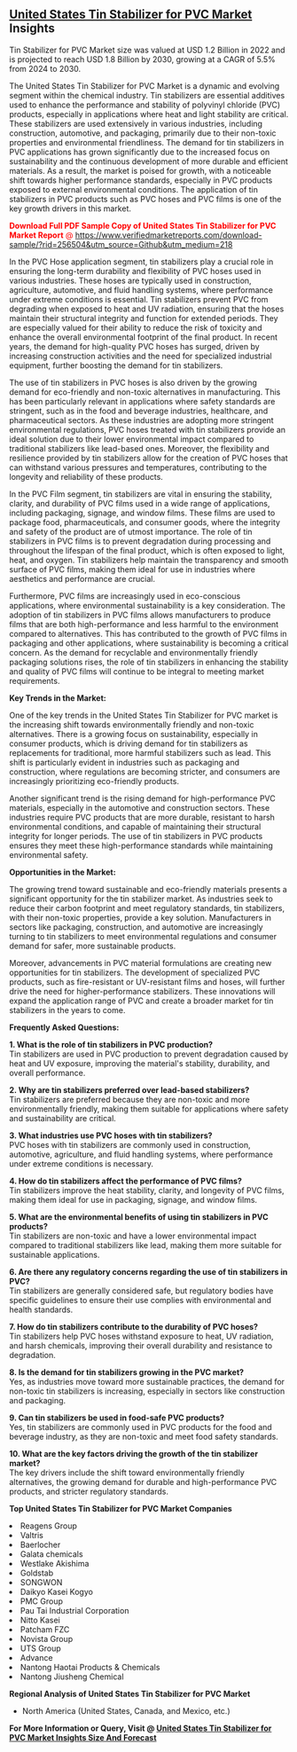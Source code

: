 <h2><a href="https://www.verifiedmarketreports.com/download-sample/?rid=256504&amp;utm_source=Github&amp;utm_medium=218" target="_blank">United States Tin Stabilizer for PVC Market</a> Insights</h2><p>Tin Stabilizer for PVC Market size was valued at USD 1.2 Billion in 2022 and is projected to reach USD 1.8 Billion by 2030, growing at a CAGR of 5.5% from 2024 to 2030.</p><p><p>The United States Tin Stabilizer for PVC Market is a dynamic and evolving segment within the chemical industry. Tin stabilizers are essential additives used to enhance the performance and stability of polyvinyl chloride (PVC) products, especially in applications where heat and light stability are critical. These stabilizers are used extensively in various industries, including construction, automotive, and packaging, primarily due to their non-toxic properties and environmental friendliness. The demand for tin stabilizers in PVC applications has grown significantly due to the increased focus on sustainability and the continuous development of more durable and efficient materials. As a result, the market is poised for growth, with a noticeable shift towards higher performance standards, especially in PVC products exposed to external environmental conditions. The application of tin stabilizers in PVC products such as PVC hoses and PVC films is one of the key growth drivers in this market. <p><span class=""><span style="color: #ff0000;"><strong>Download Full PDF Sample Copy of United States Tin Stabilizer for PVC Market Report</strong> @ </span><a href="https://www.verifiedmarketreports.com/download-sample/?rid=256504&amp;utm_source=Github&amp;utm_medium=218" target="_blank">https://www.verifiedmarketreports.com/download-sample/?rid=256504&amp;utm_source=Github&amp;utm_medium=218</a></span></p> <p>In the PVC Hose application segment, tin stabilizers play a crucial role in ensuring the long-term durability and flexibility of PVC hoses used in various industries. These hoses are typically used in construction, agriculture, automotive, and fluid handling systems, where performance under extreme conditions is essential. Tin stabilizers prevent PVC from degrading when exposed to heat and UV radiation, ensuring that the hoses maintain their structural integrity and function for extended periods. They are especially valued for their ability to reduce the risk of toxicity and enhance the overall environmental footprint of the final product. In recent years, the demand for high-quality PVC hoses has surged, driven by increasing construction activities and the need for specialized industrial equipment, further boosting the demand for tin stabilizers. <p>The use of tin stabilizers in PVC hoses is also driven by the growing demand for eco-friendly and non-toxic alternatives in manufacturing. This has been particularly relevant in applications where safety standards are stringent, such as in the food and beverage industries, healthcare, and pharmaceutical sectors. As these industries are adopting more stringent environmental regulations, PVC hoses treated with tin stabilizers provide an ideal solution due to their lower environmental impact compared to traditional stabilizers like lead-based ones. Moreover, the flexibility and resilience provided by tin stabilizers allow for the creation of PVC hoses that can withstand various pressures and temperatures, contributing to the longevity and reliability of these products. <p>In the PVC Film segment, tin stabilizers are vital in ensuring the stability, clarity, and durability of PVC films used in a wide range of applications, including packaging, signage, and window films. These films are used to package food, pharmaceuticals, and consumer goods, where the integrity and safety of the product are of utmost importance. The role of tin stabilizers in PVC films is to prevent degradation during processing and throughout the lifespan of the final product, which is often exposed to light, heat, and oxygen. Tin stabilizers help maintain the transparency and smooth surface of PVC films, making them ideal for use in industries where aesthetics and performance are crucial. <p>Furthermore, PVC films are increasingly used in eco-conscious applications, where environmental sustainability is a key consideration. The adoption of tin stabilizers in PVC films allows manufacturers to produce films that are both high-performance and less harmful to the environment compared to alternatives. This has contributed to the growth of PVC films in packaging and other applications, where sustainability is becoming a critical concern. As the demand for recyclable and environmentally friendly packaging solutions rises, the role of tin stabilizers in enhancing the stability and quality of PVC films will continue to be integral to meeting market requirements. <p><strong>Key Trends in the Market:</strong> <p>One of the key trends in the United States Tin Stabilizer for PVC market is the increasing shift towards environmentally friendly and non-toxic alternatives. There is a growing focus on sustainability, especially in consumer products, which is driving demand for tin stabilizers as replacements for traditional, more harmful stabilizers such as lead. This shift is particularly evident in industries such as packaging and construction, where regulations are becoming stricter, and consumers are increasingly prioritizing eco-friendly products. <p>Another significant trend is the rising demand for high-performance PVC materials, especially in the automotive and construction sectors. These industries require PVC products that are more durable, resistant to harsh environmental conditions, and capable of maintaining their structural integrity for longer periods. The use of tin stabilizers in PVC products ensures they meet these high-performance standards while maintaining environmental safety. <p><strong>Opportunities in the Market:</strong> <p>The growing trend toward sustainable and eco-friendly materials presents a significant opportunity for the tin stabilizer market. As industries seek to reduce their carbon footprint and meet regulatory standards, tin stabilizers, with their non-toxic properties, provide a key solution. Manufacturers in sectors like packaging, construction, and automotive are increasingly turning to tin stabilizers to meet environmental regulations and consumer demand for safer, more sustainable products. <p>Moreover, advancements in PVC material formulations are creating new opportunities for tin stabilizers. The development of specialized PVC products, such as fire-resistant or UV-resistant films and hoses, will further drive the need for higher-performance stabilizers. These innovations will expand the application range of PVC and create a broader market for tin stabilizers in the years to come. <p><strong>Frequently Asked Questions:</strong> <p><strong>1. What is the role of tin stabilizers in PVC production?</strong> <br> Tin stabilizers are used in PVC production to prevent degradation caused by heat and UV exposure, improving the material's stability, durability, and overall performance. <p><strong>2. Why are tin stabilizers preferred over lead-based stabilizers?</strong> <br> Tin stabilizers are preferred because they are non-toxic and more environmentally friendly, making them suitable for applications where safety and sustainability are critical. <p><strong>3. What industries use PVC hoses with tin stabilizers?</strong> <br> PVC hoses with tin stabilizers are commonly used in construction, automotive, agriculture, and fluid handling systems, where performance under extreme conditions is necessary. <p><strong>4. How do tin stabilizers affect the performance of PVC films?</strong> <br> Tin stabilizers improve the heat stability, clarity, and longevity of PVC films, making them ideal for use in packaging, signage, and window films. <p><strong>5. What are the environmental benefits of using tin stabilizers in PVC products?</strong> <br> Tin stabilizers are non-toxic and have a lower environmental impact compared to traditional stabilizers like lead, making them more suitable for sustainable applications. <p><strong>6. Are there any regulatory concerns regarding the use of tin stabilizers in PVC?</strong> <br> Tin stabilizers are generally considered safe, but regulatory bodies have specific guidelines to ensure their use complies with environmental and health standards. <p><strong>7. How do tin stabilizers contribute to the durability of PVC hoses?</strong> <br> Tin stabilizers help PVC hoses withstand exposure to heat, UV radiation, and harsh chemicals, improving their overall durability and resistance to degradation. <p><strong>8. Is the demand for tin stabilizers growing in the PVC market?</strong> <br> Yes, as industries move toward more sustainable practices, the demand for non-toxic tin stabilizers is increasing, especially in sectors like construction and packaging. <p><strong>9. Can tin stabilizers be used in food-safe PVC products?</strong> <br> Yes, tin stabilizers are commonly used in PVC products for the food and beverage industry, as they are non-toxic and meet food safety standards. <p><strong>10. What are the key factors driving the growth of the tin stabilizer market?</strong> <br> The key drivers include the shift toward environmentally friendly alternatives, the growing demand for durable and high-performance PVC products, and stricter regulatory standards.</p><p><strong>Top United States Tin Stabilizer for PVC Market Companies</strong></p><div data-test-id=""><p><li>Reagens Group</li><li> Valtris</li><li> Baerlocher</li><li> Galata chemicals</li><li> Westlake Akishima</li><li> Goldstab</li><li> SONGWON</li><li> Daikyo Kasei Kogyo</li><li> PMC Group</li><li> Pau Tai Industrial Corporation</li><li> Nitto Kasei</li><li> Patcham FZC</li><li> Novista Group</li><li> UTS Group</li><li> Advance</li><li> Nantong Haotai Products & Chemicals</li><li> Nantong Jiusheng Chemical</li></p><div><strong>Regional Analysis of&nbsp;United States Tin Stabilizer for PVC Market</strong></div><ul><li dir="ltr"><p dir="ltr">North America&nbsp;(United States, Canada, and Mexico, etc.)</p></li></ul><p><strong>For More Information or Query, Visit @&nbsp;</strong><strong><a href="https://www.verifiedmarketreports.com/product/tin-stabilizer-for-pvc-market/?utm_source=Github&amp;utm_medium=218" target="_blank">United States Tin Stabilizer for PVC Market Insights Size And Forecast</a></strong></p></div>
